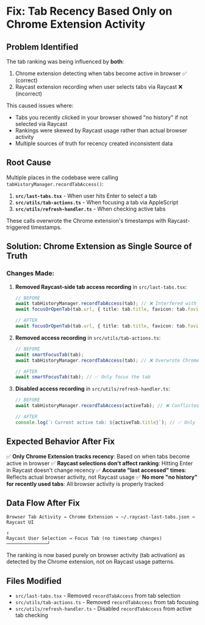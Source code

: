 # Fix: Tab Recency Based Only on Chrome Extension Activity

## Problem Identified
The tab ranking was being influenced by **both**:
1. Chrome extension detecting when tabs become active in browser ✅ (correct)
2. Raycast extension recording when user selects tabs via Raycast ❌ (incorrect)

This caused issues where:
- Tabs you recently clicked in your browser showed "no history" if not selected via Raycast
- Rankings were skewed by Raycast usage rather than actual browser activity
- Multiple sources of truth for recency created inconsistent data

## Root Cause
Multiple places in the codebase were calling `tabHistoryManager.recordTabAccess()`:

1. **`src/last-tabs.tsx`** - When user hits Enter to select a tab
2. **`src/utils/tab-actions.ts`** - When focusing a tab via AppleScript  
3. **`src/utils/refresh-handler.ts`** - When checking active tabs

These calls overwrote the Chrome extension's timestamps with Raycast-triggered timestamps.

## Solution: Chrome Extension as Single Source of Truth

### Changes Made:

1. **Removed Raycast-side tab access recording** in `src/last-tabs.tsx`:
   ```typescript
   // BEFORE
   await tabHistoryManager.recordTabAccess(tab); // ❌ Interfered with Chrome data
   await focusOrOpenTab(tab.url, { title: tab.title, favicon: tab.favicon });
   
   // AFTER  
   await focusOrOpenTab(tab.url, { title: tab.title, favicon: tab.favicon }); // ✅ Only focus, no recording
   ```

2. **Removed access recording** in `src/utils/tab-actions.ts`:
   ```typescript
   // BEFORE
   await smartFocusTab(tab);
   await tabHistoryManager.recordTabAccess(tab); // ❌ Overwrote Chrome timestamps
   
   // AFTER
   await smartFocusTab(tab); // ✅ Only focus the tab
   ```

3. **Disabled access recording** in `src/utils/refresh-handler.ts`:
   ```typescript
   // BEFORE
   await tabHistoryManager.recordTabAccess(activeTab); // ❌ Conflicted with Chrome data
   
   // AFTER
   console.log(`ℹ️ Current active tab: ${activeTab.title}`); // ✅ Only log, no recording
   ```

## Expected Behavior After Fix

✅ **Only Chrome Extension tracks recency**: Based on when tabs become active in browser
✅ **Raycast selections don't affect ranking**: Hitting Enter in Raycast doesn't change recency
✅ **Accurate "last accessed" times**: Reflects actual browser activity, not Raycast usage
✅ **No more "no history" for recently used tabs**: All browser activity is properly tracked

## Data Flow After Fix

```
Browser Tab Activity → Chrome Extension → ~/.raycast-last-tabs.json → Raycast UI
                                                                       ↑
Raycast User Selection → Focus Tab (no timestamp changes) ───────────────┘
```

The ranking is now based purely on browser activity (tab activation) as detected by the Chrome extension, not on Raycast usage patterns.

## Files Modified
- `src/last-tabs.tsx` - Removed `recordTabAccess` from tab selection
- `src/utils/tab-actions.ts` - Removed `recordTabAccess` from tab focusing  
- `src/utils/refresh-handler.ts` - Disabled `recordTabAccess` from active tab checking
